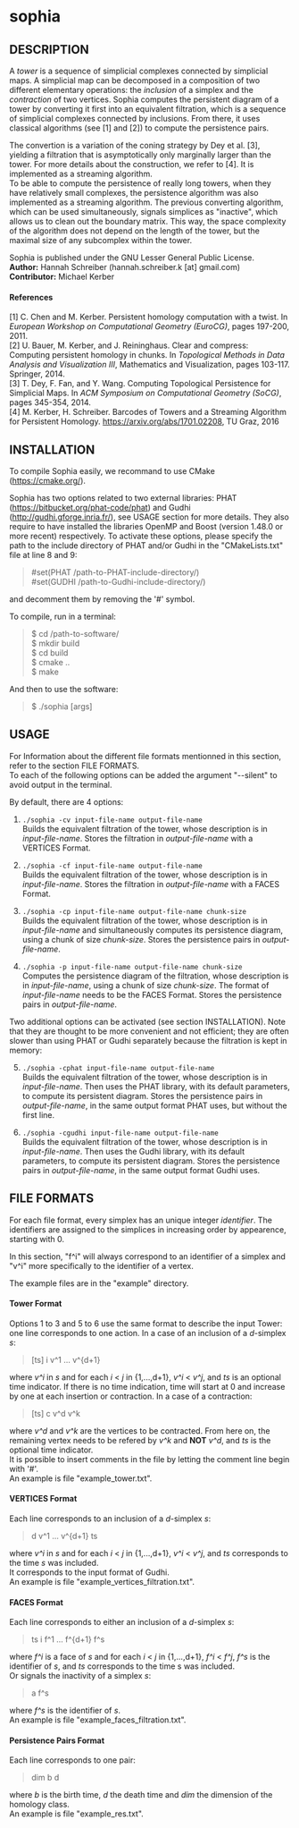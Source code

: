 # sophia

DESCRIPTION
--------------------------------

A _tower_ is a sequence of simplicial complexes connected by simplicial maps. A simplicial map can be decomposed in a composition of two different elementary operations: the _inclusion_ of a simplex and the _contraction_ of two vertices.
Sophia computes the persistent diagram of a tower by converting it first into an equivalent filtration, which is a sequence of simplicial complexes connected by inclusions. From there, it uses classical algorithms (see [1] and [2]) to compute the persistence pairs.

The convertion is a variation of the coning strategy by Dey et al. [3], yielding a filtration that is asymptotically only marginally larger than the tower. For more details about the construction, we refer to [4]. It is implemented as a streaming algorithm.  
To be able to compute the persistence of really long towers, when they have relatively small complexes, the persistence algorithm was also implemented as a streaming algorithm. The previous converting algorithm, which can be used simultaneously, signals simplices as "inactive", which allows us to clean out the boundary matrix. This way, the space complexity of the algorithm does not depend on the length of the tower, but the maximal size of any subcomplex within the tower.

Sophia is published under the GNU Lesser General Public License.  
**Author:** Hannah Schreiber (hannah.schreiber.k [at] gmail.com)  
**Contributor:** Michael Kerber

#### References
[1] C. Chen and M. Kerber. Persistent homology computation with a twist. In _European Workshop on Computational Geometry (EuroCG)_, pages 197-200, 2011.  
[2] U. Bauer, M. Kerber, and J. Reininghaus. Clear and compress: Computing persistent homology in chunks. In _Topological Methods in Data Analysis and Visualization III_, Mathematics and Visualization, pages 103-117. Springer, 2014.  
[3] T. Dey, F. Fan, and Y. Wang. Computing Topological Persistence for Simplicial Maps. In _ACM Symposium on Computational Geometry (SoCG)_, pages 345-354, 2014.  
[4] M. Kerber, H. Schreiber. Barcodes of Towers and a Streaming Algorithm for Persistent Homology. <https://arxiv.org/abs/1701.02208>, TU Graz, 2016

INSTALLATION
--------------------------------

To compile Sophia easily, we recommand to use CMake (<https://cmake.org/>).

Sophia has two options related to two external libraries: PHAT (<https://bitbucket.org/phat-code/phat>) and Gudhi (<http://gudhi.gforge.inria.fr/>), see USAGE section for more details. They also require to have installed the libraries OpenMP and Boost (version 1.48.0 or more recent) respectively. To activate these options, please specify the path to the include directory of PHAT and/or Gudhi in the "CMakeLists.txt" file at line 8 and 9:  
> \#set(PHAT /path-to-PHAT-include-directory/)  
> \#set(GUDHI /path-to-Gudhi-include-directory/)  

and decomment them by removing the '#' symbol.

To compile, run in a terminal:
> $	cd /path-to-software/  
> $	mkdir build  
> $	cd build  
> $	cmake ..  
> $	make

And then to use the software:
> $	./sophia [args]

USAGE
--------------------------------

For Information about the different file formats mentionned in this section, refer to the section FILE FORMATS.  
To each of the following options can be added the argument "--silent" to avoid output in the terminal.

By default, there are 4 options:

1.	`./sophia -cv input-file-name output-file-name`  
Builds the equivalent filtration of the tower, whose description is in _input-file-name_. Stores the filtration in _output-file-name_ with a VERTICES Format.

2.	`./sophia -cf input-file-name output-file-name`  
Builds the equivalent filtration of the tower, whose description is in _input-file-name_. Stores the filtration in _output-file-name_ with a FACES Format.

3.	`./sophia -cp input-file-name output-file-name chunk-size`  
Builds the equivalent filtration of the tower, whose description is in _input-file-name_ and simultaneously computes its persistence diagram, using a chunk of size _chunk-size_. Stores the persistence pairs in _output-file-name_.

4.	`./sophia -p input-file-name output-file-name chunk-size`  
Computes the persistence diagram of the filtration, whose description is in _input-file-name_, using a chunk of size _chunk-size_. The format of _input-file-name_ needs to be the FACES Format. Stores the persistence pairs in _output-file-name_.

  Two additional options can be activated (see section INSTALLATION). Note that they are thought to be more convenient and not efficient; they are often slower than using PHAT or Gudhi separately because the filtration is kept in memory:

5.	`./sophia -cphat input-file-name output-file-name`  
Builds the equivalent filtration of the tower, whose description is in _input-file-name_. Then uses the PHAT library, with its default parameters, to compute its persistent diagram. Stores the persistence pairs in _output-file-name_, in the same output format PHAT uses, but without the first line.

6.	`./sophia -cgudhi input-file-name output-file-name`  
Builds the equivalent filtration of the tower, whose description is in _input-file-name_. Then uses the Gudhi library, with its default parameters, to compute its persistent diagram. Stores the persistence pairs in _output-file-name_, in the same output format Gudhi uses.

FILE FORMATS
--------------------------------

For each file format, every simplex has an unique integer _identifier_. The identifiers are assigned to the simplices in increasing order by appearence, starting with 0.

In this section, "f^i" will always correspond to an identifier of a simplex and "v^i" more specifically to the identifier of a vertex.

The example files are in the "example" directory.

#### Tower Format
Options 1 to 3 and 5 to 6 use the same format to describe the input Tower: one line corresponds to one action.
In a case of an inclusion of a _d_-simplex _s_:
> [ts] i v^1 ... v^{d+1}

where _v^i_ in _s_ and for each _i_ < _j_ in {1,...,d+1}, _v^i_ < _v^j_,
and _ts_ is an optional time indicator. If there is no time indication, time will start at 0 and increase by one at each insertion or contraction.
In a case of a contraction:
> [ts] c v^d v^k

where _v^d_ and _v^k_ are the vertices to be contracted. From here on, the remaining vertex needs to be refered by _v^k_ and **NOT** _v^d_,
and _ts_ is the optional time indicator.  
It is possible to insert comments in the file by letting the comment line begin with '#'.  
An example is file "example\_tower.txt".

#### VERTICES Format
Each line corresponds to an inclusion of a _d_-simplex _s_:
> d v^1 ... v^{d+1} ts

where _v^i_ in _s_ and for each _i_ < _j_ in {1,...,d+1}, _v^i_ < _v^j_,
and _ts_ corresponds to the time _s_ was included.  
It corresponds to the input format of Gudhi.  
An example is file "example\_vertices\_filtration.txt".

#### FACES Format
Each line corresponds to either an inclusion of a _d_-simplex _s_:
> ts i f^1 ... f^{d+1} f^s

where _f^i_ is a face of _s_ and for each _i_ < _j_ in {1,...,d+1}, _f^i_ < _f^j_,
_f^s_ is the identifier of _s_,
and _ts_ corresponds to the time s was included.  
Or signals the inactivity of a simplex _s_:
> a f^s

where _f^s_ is the identifier of _s_.  
An example is file "example\_faces\_filtration.txt".

#### Persistence Pairs Format
Each line corresponds to one pair:
> dim b d

where _b_ is the birth time, _d_ the death time and _dim_ the dimension of the homology class.  
An example is file "example\_res.txt".
